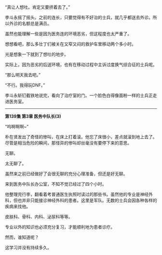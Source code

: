 “真让人想吐。肯定又要挤着去了。”

李斗永摇了摇头。之前的连长，只要觉得有不好治的士兵，就几乎都送去外诊。所以外诊的名额总是满员。

虽然也能理解一些是因为医务连的环境恶劣，但这程度也太严重了。

想想看吧，那么多壮丁们被关在又窄又闷的救护车里移动两个多小时。

光是想象一下就到了想吐的地步。

实际上，因为恶劣的后送环境，也有在移动过程中主诉过度换气综合征的士兵呢。

“那么明天我去吧。”

“不行。我得玩DNF。”

李斗永斩钉截铁地说完，看向了治疗室的门。一个脸色白得像面粉一样的士兵正走进医务室。

***

**第139集 第3章 医务中队长(3)**

“呜啊啊啊~”

朴在贤发出了奇怪的惨叫，在床上打着滚。他忘了床很小，差点就滚到地上去了。尽管是相当危险的瞬间，那怪异的惨叫却丝毫没有要停下来的意思。

无聊。

太无聊了。

虽然来之前已经做好了会很无聊的充分心理准备，但还是好无聊。

来到医务中队长办公室，不知不觉已经过了四个小时。

他整理完行李，翻看着考普通医生执照时读过的那些书。虽然他的专业是神经外科，但也并非只能接诊神经外科的患者。这里是军队。无数的士兵会因各种各样的疾病来找他。

皮肤科、骨科、内科、泌尿科等等。

专业以外的知识也必须充分复习，才能顺利地为患者诊疗。

然而，谁知道呢？

这学习并没有持续多久。